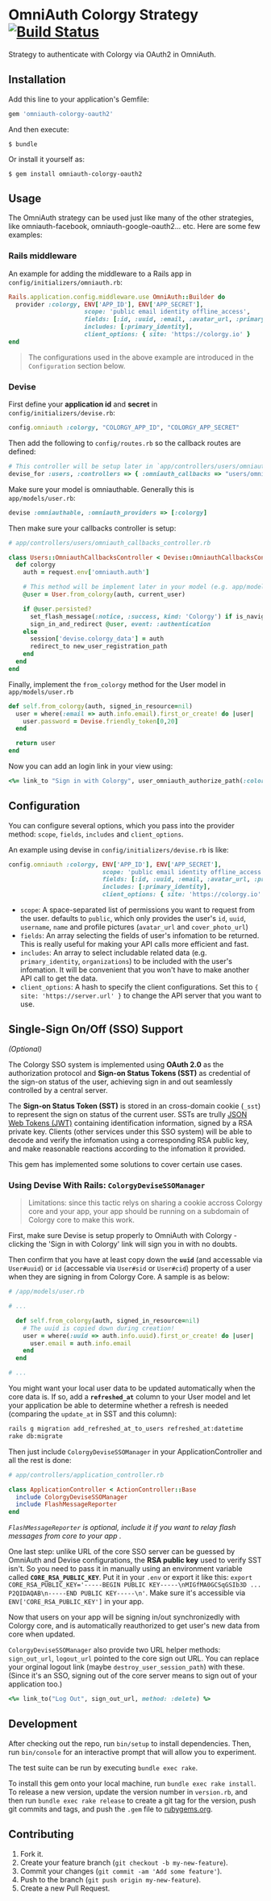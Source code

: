 # OmniAuth Colorgy Strategy [![Build Status](https://travis-ci.org/colorgy/omniauth-colorgy-oauth2.svg?branch=master)](https://travis-ci.org/colorgy/omniauth-colorgy-oauth2)

Strategy to authenticate with Colorgy via OAuth2 in OmniAuth.


## Installation

Add this line to your application's Gemfile:

```ruby
gem 'omniauth-colorgy-oauth2'
```

And then execute:

    $ bundle

Or install it yourself as:

    $ gem install omniauth-colorgy-oauth2


## Usage

The OmniAuth strategy can be used just like many of the other strategies, like omniauth-facebook, omniauth-google-oauth2... etc. Here are some few examples:

### Rails middleware

An example for adding the middleware to a Rails app in `config/initializers/omniauth.rb`:

```ruby
Rails.application.config.middleware.use OmniAuth::Builder do
  provider :colorgy, ENV['APP_ID'], ENV['APP_SECRET'],
                     scope: 'public email identity offline_access',
                     fields: [:id, :uuid, :email, :avatar_url, :primary_identity],
                     includes: [:primary_identity],
                     client_options: { site: 'https://colorgy.io' }
end
```

> The configurations used in the above example are introduced in the `Configuration` section below.

### Devise

First define your **application id** and **secret** in `config/initializers/devise.rb`:

```ruby
config.omniauth :colorgy, "COLORGY_APP_ID", "COLORGY_APP_SECRET"
```

Then add the following to `config/routes.rb` so the callback routes are defined:

```ruby
# This controller will be setup later in `app/controllers/users/omniauth_callbacks_controller.rb`
devise_for :users, :controllers => { :omniauth_callbacks => "users/omniauth_callbacks" }
```

Make sure your model is omniauthable. Generally this is `app/models/user.rb`:

```ruby
devise :omniauthable, :omniauth_providers => [:colorgy]
```

Then make sure your callbacks controller is setup:

```ruby
# app/controllers/users/omniauth_callbacks_controller.rb

class Users::OmniauthCallbacksController < Devise::OmniauthCallbacksController
  def colorgy
    auth = request.env['omniauth.auth']

    # This method will be implement later in your model (e.g. app/models/user.rb)
    @user = User.from_colorgy(auth, current_user)

    if @user.persisted?
      set_flash_message(:notice, :success, kind: 'Colorgy') if is_navigational_format?
      sign_in_and_redirect @user, event: :authentication
    else
      session['devise.colorgy_data'] = auth
      redirect_to new_user_registration_path
    end
  end
end
```

Finally, implement the `from_colorgy` method for the User model in `app/models/user.rb`

```ruby
def self.from_colorgy(auth, signed_in_resource=nil)
  user = where(:email => auth.info.email).first_or_create! do |user|
    user.password = Devise.friendly_token[0,20]
  end

  return user
end
```

Now you can add an login link in your view using:

```ruby
<%= link_to "Sign in with Colorgy", user_omniauth_authorize_path(:colorgy) %>
```


## Configuration

You can configure several options, which you pass into the provider method: `scope`, `fields`, `includes` and `client_options`.

An example using devise in `config/initializers/devise.rb` is like:

```ruby
config.omniauth :colorgy, ENV['APP_ID'], ENV['APP_SECRET'],
                          scope: 'public email identity offline_access',
                          fields: [:id, :uuid, :email, :avatar_url, :primary_identity],
                          includes: [:primary_identity],
                          client_options: { site: 'https://colorgy.io' }
```

- `scope`: A space-separated list of permissions you want to request from the user. defaults to `public`, which only provides the user's `id`, `uuid`, `username`, `name` and profile pictures (`avatar_url` and `cover_photo_url`)
- `fields`: An array selecting the fields of user's infomation to be returned. This is really useful for making your API calls more efficient and fast.
- `includes`: An array to select includable related data (e.g. `primary_identity`, `organizations`) to be included with the user's infomation. It will be convenient that you won't have to make another API call to get the data.
- `client_options`: A hash to specify the client configurations. Set this to `{ site: 'https://server.url' }` to change the API server that you want to use.


## Single-Sign On/Off (SSO) Support

_(Optional)_

The Colorgy SSO system is implemented using **OAuth 2.0** as the authorization protocol and **Sign-on Status Tokens (SST)** as credential of the sign-on status of the user, achieving sign in and out seamlessly controlled by a central server.

The **Sign-on Status Token (SST)** is stored in an cross-domain cookie (`_sst`) to represent the sign on status of the current user. SSTs are trully [JSON Web Tokens (JWT)](https://tools.ietf.org/html/draft-ietf-oauth-json-web-token) containing identification information, signed by a RSA private key. Clients (other services under this SSO system) will be able to decode and verify the infomation using a corresponding RSA public key, and make reasonable reactions according to the infomation it provided.

This gem has implemented some solutions to cover certain use cases.


### Using Devise With Rails: `ColorgyDeviseSSOManager`

> Limitations: since this tactic relys on sharing a cookie accross Colorgy core and your app, your app should be running on a subdomain of Colorgy core to make this work.

First, make sure Devise is setup properly to OmniAuth with Colorgy - clicking the 'Sign in with Colorgy' link will sign you in with no doubts.

Then confirm that you have at least copy down the **`uuid`** (and accessable via `User#uuid`) or `id` (accessable via `User#sid` or `User#cid`) property of a user when they are signing in from Colorgy Core. A sample is as below:

```ruby
# /app/models/user.rb

# ...

  def self.from_colorgy(auth, signed_in_resource=nil)
    # The uuid is copied down during creation!
    user = where(:uuid => auth.info.uuid).first_or_create! do |user|
      user.email = auth.info.email
    end
  end

# ...
```

You might want your local user data to be updated automatically when the core data is. If so, add a **`refreshed_at`** column to your User model and let your application be able to determine whether a refresh is needed (comparing the `update_at` in SST and this column):

```bash
rails g migration add_refreshed_at_to_users refreshed_at:datetime
rake db:migrate
```

Then just include `ColorgyDeviseSSOManager` in your ApplicationController and all the rest is done:

```ruby
# app/controllers/application_controller.rb

class ApplicationController < ActionController::Base
  include ColorgyDeviseSSOManager
  include FlashMessageReporter
end
```

_`FlashMessageReporter` is optional, include it if you want to relay flash messages from core to your app ._

One last step: unlike URL of the core SSO server can be guessed by OmniAuth and Devise configurations, the **RSA public key** used to verify SST isn't. So you need to pass it in manually using an environment variable called **`CORE_RSA_PUBLIC_KEY`**. Put it in your `.env` or export it like this: `export CORE_RSA_PUBLIC_KEY='-----BEGIN PUBLIC KEY-----\nMIGfMA0GCSqGSIb3D ... P2QIDAQAB\n-----END PUBLIC KEY-----\n'`. Make sure it's accessible via `ENV['CORE_RSA_PUBLIC_KEY']` in your app.

Now that users on your app will be signing in/out synchronizedly with Colorgy core, and is automatically reauthorized to get user's new data from core when updated.

`ColorgyDeviseSSOManager` also provide two URL helper methods: `sign_out_url`, `logout_url` pointed to the core sign out URL. You can replace your orginal logout link (maybe `destroy_user_session_path`) with these. (Since it's an SSO, signing out of the core server means to sign out of your application too.)

```ruby
<%= link_to("Log Out", sign_out_url, method: :delete) %>
```


## Development

After checking out the repo, run `bin/setup` to install dependencies. Then, run `bin/console` for an interactive prompt that will allow you to experiment.

The test suite can be run by executing `bundle exec rake`.

To install this gem onto your local machine, run `bundle exec rake install`. To release a new version, update the version number in `version.rb`, and then run `bundle exec rake release` to create a git tag for the version, push git commits and tags, and push the `.gem` file to [rubygems.org](https://rubygems.org).


## Contributing

1. Fork it.
2. Create your feature branch (`git checkout -b my-new-feature`).
3. Commit your changes (`git commit -am 'Add some feature'`).
4. Push to the branch (`git push origin my-new-feature`).
5. Create a new Pull Request.
